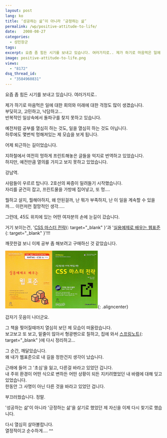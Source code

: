 ```yaml
---
layout: post
lang: ko
title: ‘성공하는 삶’이 아니라 ‘긍정하는 삶’
permalink: /wp/positive-attitude-to-life/
date:   2008-08-27
categories:
  - 성민장군
tags:
excerpt: 요즘 좀 힘든 시기를 보내고 있습니다. 여러가지로.. 제가 하기로 마음먹은 일에 대한 회의와 미래에 대한 걱정도 많이 생겼습니다. 부딪히고, 고민하고, 낙담하고… 반복적인 일상속에서 돌파구를 찾지 못하고 있습니다. 예전처럼 공부를 열심히 하는 것도, 일을 열심히 하는 것도 아닙니다. 하루에도 몇번씩 멍해져있는 제 모습을 보게 됩니다. 어제 퇴근하는 길이었습니다. 지하철에서 여전히 멍하게 프린트해놓은 글들을 억지로 번역하고 있었습니다. 하지만, 예전만큼 열의를 가지고 보지 못하고 있었습니다. 강남역. 사람들이 우르르 탑니다. 2호선의 짜증이 밀려들기 시작했습니다. 자리를 굳건히 잡고, 프린트물을 가방에 집어넣고, 또 멍…. 뭘하고 살지, 뭘해야 [...]
image: positive-attitude-to-life.png
views:
  - "8172"
dsq_thread_id:
  - "3584960831"
---
```


요즘 좀 힘든 시기를 보내고 있습니다. 여러가지로..
  
제가 하기로 마음먹은 일에 대한 회의와 미래에 대한 걱정도 많이 생겼습니다.  
부딪히고, 고민하고, 낙담하고...  
반복적인 일상속에서 돌파구를 찾지 못하고 있습니다.
  
예전처럼 공부를 열심히 하는 것도, 일을 열심히 하는 것도 아닙니다.  
하루에도 몇번씩 멍해져있는 제 모습을 보게 됩니다.

어제 퇴근하는 길이었습니다.
  
지하철에서 여전히 멍하게 프린트해놓은 글들을 억지로 번역하고 있었습니다.  
하지만, 예전만큼 열의를 가지고 보지 못하고 있었습니다.

강남역.
  
사람들이 우르르 탑니다. 2호선의 짜증이 밀려들기 시작했습니다.  
자리를 굳건히 잡고, 프린트물을 가방에 집어넣고, 또 멍....

뭘하고 살지, 뭘해야하지, 왜 안된걸까, 난 뭐가 부족하지, 난 이 일을 계속할 수 있을까.... 이런저런 절망적인 생각.....

그런데, 45도 위치에 있는 어떤 여자분의 손에 눈길이 갔습니다.
  
거기 보이는건, '[CSS 마스터 전략](//www.kyobobook.co.kr/product/detailViewKor.laf?ejkGb=KOR&mallGb=KOR&barcode=9788960770058&orderClick=LAG){: target="_blank" }'과 '[실용예제로 배우는 웹표준](//www.kyobobook.co.kr/product/detailViewKor.laf?ejkGb=KOR&mallGb=KOR&barcode=9788989975779&orderClick=LAG){: target="_blank" }'!!!
  
깨끗한걸 보니 이제 공부 좀 해보려고 구매하신 것 같았습니다.

![웹표준 서적](/assets/img/2008/20080827_01.gif){: .aligncenter}

갑자기 웃음이 나더군요.
  
그 책을 찢어질때까지 열심히 보던 제 모습이 떠올랐습니다.  
보고보고 또 보고, 밑줄이 많아서 형광펜으로 칠하고, 집에 와서 [스프링노트](//astar2.springnote.com){: target="_blank" }에 다시 정리하고...

그 순간, 깨달았습니다.  
왜 내가 웹표준으로 내 길을 정한건지 생각이 났습니다.
  
근래에 들어 그 '초심'을 잃고, 다른걸 바라고 있었던 겁니다.  
내 주위 환경이 어떤 식으로 변하든 어떤 상황이 되든 지키려했었던 내 바램에 대해 잊고 있었습니다.  
한동안 그 사명이 아닌 다른 것을 바라고 있었던 겁니다.
  
부끄러웠습니다. 정말.

'성공하는 삶'이 아니라 '긍정하는 삶'을 살기로 했었던 제 자신을 이제 다시 찾기로 했습니다.
  
다시 열심히 살아볼랍니다.  
열정적이고 순수하게.... ^^